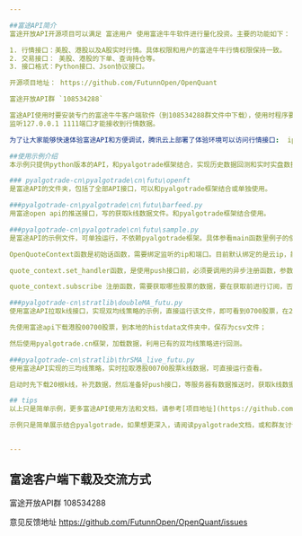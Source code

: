```yaml
---

##富途API简介
富途开放API开源项目可以满足 富途用户 使用富途牛牛软件进行量化投资。主要的功能如下：

1. 行情接口：美股、港股以及A股实时行情。具体权限和用户的富途牛牛行情权限保持一致。
2. 交易接口： 美股、港股的下单、查询持仓等。
3. 接口格式：Python接口、Json协议接口。

开源项目地址： https://github.com/FutunnOpen/OpenQuant

富途开放API群 `108534288`

富途API使用时要安装专门的富途牛牛客户端软件（到108534288群文件中下载），使用时程序要打开客户端，
监听127.0.0.1 1111端口才能接收到行情数据。

为了让大家能够快速体验富途API和方便调试，腾讯云上部署了体验环境可以访问行情接口:  ip =119.29.141.202,  port = 11111 , 可不用安装客户端直接体验。但是，使用云地址，会增大网络时延，不如客户端版本稳定，以及不能下载更多的历史数据。

##使用示例介绍
本示例只提供python版本的API，和pyalgotrade框架结合，实现历史数据回测和实时实盘数据回测。以下几个文件需要重点关注。

### pyalgotrade-cn\pyalgotrade\cn\futu\openft
是富途API的文件夹，包括了全部API接口，可以和pyalgotrade框架结合或单独使用。

###pyalgotrade-cn\pyalgotrade\cn\futu\barfeed.py
用富途open api的推送接口，写的获取k线数据文件。和pyalgotrade框架结合使用。

###pyalgotrade-cn\pyalgotrade\cn\futu\sample.py
是富途API的示例文件，可单独运行，不依赖pyalgotrade框架。具体参看main函数里例子的使用，或者加入QQ群询问。

OpenQuoteContext函数是初始话函数，需要绑定监听的ip和端口。目前默认绑定的是云ip，能够不安装客户端马上体验。

quote_context.set_handler函数，是使用push接口前，必须要调用的异步注册函数，参数是回调类，需要实现on_recv_rsp函数，具体参考源码或[项目地址](https://github.com/FutunnOpen/OpenQuant)

quote_context.subscribe 注册函数，需要获取哪些股票的数据，要在获取前进行订阅，否则会收不到数据。

###pyalgotrade-cn\stratlib\doubleMA_futu.py
使用富途API拉取k线接口，实现双均线策略的示例，直接运行该文件，即可看到0700股票，在2016-06-01到2017-06-01期间的盈亏情况。

先使用富途api下载港股00700股票，到本地的histdata文件夹中，保存为csv文件；

然后使用pyalgotrade.cn框架，加载数据，利用已有的双均线策略进行回测。

###pyalgotrade-cn\stratlib\thrSMA_live_futu.py
使用富途API实现的三均线策略，实时拉取港股00700股票k线数据，可直接运行查看。

启动时先下载20根k线，补充数据，然后准备好push接口，等服务器有数据推送时，获取k线数据，传到pyalgotrade框架进行回测处理。

## tips
以上只是简单示例，更多富途API使用方法和文档，请参考[项目地址](https://github.com/FutunnOpen/OpenQuant)，或加群讨论。

示例只是简单展示结合pyalgotrade，如果想更深入，请阅读pyalgotrade文档，或和群友讨论。


---
```

## 富途客户端下载及交流方式

富途开放API群 108534288

意见反馈地址 https://github.com/FutunnOpen/OpenQuant/issues